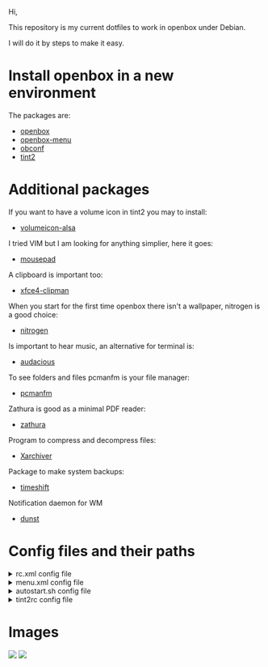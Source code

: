 Hi,

This repository is my current dotfiles to work in openbox under Debian.

I will do it by steps to make it easy.

# Install openbox in a new environment

The packages are:

- [openbox](https://packages.debian.org/bullseye/openbox)
- [openbox-menu](https://packages.debian.org/bullseye/openbox-menu)
- [obconf](https://packages.debian.org/bullseye/obconf)
- [tint2](https://packages.debian.org/bullseye/tint2)

# Additional packages

If you want to have a volume icon in tint2 you may to install:

- [volumeicon-alsa](https://packages.debian.org/bullseye/volumeicon-alsa)

I tried VIM but I am looking for anything simplier, here it goes:

- [mousepad](https://packages.debian.org/bullseye/mousepad)

A clipboard is important too:

- [xfce4-clipman](https://packages.debian.org/bullseye/xfce4-clipman)

When you start for the first time openbox there isn't a wallpaper, nitrogen is a good choice:

- [nitrogen](https://packages.debian.org/bullseye/nitrogen)

Is important to hear music, an alternative for terminal is:

- [audacious](https://packages.debian.org/bullseye/audacious)

To see folders and files pcmanfm is your file manager:

- [pcmanfm](https://packages.debian.org/bullseye/pcmanfm)

Zathura is good as a minimal PDF reader:

- [zathura](https://packages.debian.org/bullseye/zathura)

Program to compress and decompress files:

- [Xarchiver](https://packages.debian.org/bullseye/xarchiver)

Package to make system backups:

- [timeshift](https://packages.debian.org/bullseye/timeshift)

Notification daemon for WM

- [dunst](https://packages.debian.org/bullseye/dunst)

# Config files and their paths

<details><summary>rc.xml config file</summary><br>

```
Tip: Custom keyboard shortcuts (keybindings) must be added to the <keyboard> section of this file, and underneath the <!-- Keybindings for running aplications --> heading.
```

`/home/$USER/.config/openbox/rc.xml` is the main configuration file, responsible for determining the behaviour and settings of the overall session, including:

- Keyboard shortcuts (e.g. starting applications; controlling the volume)
- Theming
- Desktop and Virtual desktop settings
- Application Window settings

This file is also pre-configured, meaning that it will only be necessary to amend existing content in order to customise behaviour to suit personal preference. 

```
Note: Per-application settings pertaining to fixed placement of applications per monitor will only work if the x & y position have also been defined.
```

You can see more in https://wiki.archlinux.org/title/Openbox#rc.xml

</details>

<details><summary>menu.xml config file</summary><br>
 
`/home/$USER/.config/openbox/menu.xml` defines the type and behaviour of the desktop menu, accessible by right-clicking the background. Although the default provided is a static menu (meaning that it will not automatically update when new applications are installed), it is possible to employ the use of dynamic menus that will automatically update as well.

The available options are discussed extensively below in the [Menus](https://wiki.archlinux.org/title/Openbox#Menus) section. 
</details>
  
<details><summary>autostart.sh config file</summary><br>
  
The file `/home/$USER/.config/openbox/autostart.sh` is for to start apps when openbox starts from a restart, poweroff, etc.

</details>

<details><summary>tint2rc config file</summary><br>

The file `/home/$USER/.config/tint2/tint2rc` makes a theme tint2 bar and you can do changes actions from the bar. Change hour, color, icons, etc.

</details>
 
# Images

![](https://i.imgur.com/BFFrZBT.jpg)
![](https://i.imgur.com/fZKbeOJ.jpg)
